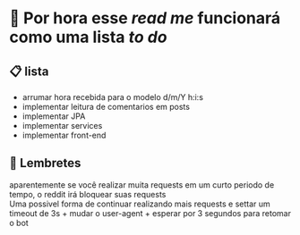 <h1>&#128679; Por hora esse <i>read me</i> funcionará como uma lista <i>to do</i> </h1>

<h2>&#128203; lista</h2>

<ul>
  <li>arrumar hora recebida para o modelo d/m/Y h:i:s</li>
  <li>implementar leitura de comentarios em posts </li>
  <li>implementar JPA</li>
  <li>implementar services</li>
  <li>implementar front-end</li>
</ul>
  
<h2>&#128276; Lembretes </h2>
<p> aparentemente se você realizar muita requests em um curto periodo de tempo, o reddit irá bloquear suas requests <br> Uma possivel forma de continuar realizando mais requests e settar um timeout de 3s + mudar o user-agent + esperar por 3 segundos para retomar o bot</p>
